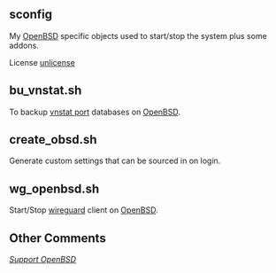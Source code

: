 ## sconfig
My [OpenBSD](https://www.openbsd.org/) specific objects
used to start/stop the system plus some addons.

License [unlicense](https://unlicense.org)


## bu\_vnstat.sh
To backup
[vnstat port](https://openports.pl/path/net/vnstat)
databases on
[OpenBSD](https://www.openbsd.org/).

## create\_obsd.sh
Generate custom settings that can be sourced in on login.

## wg\_openbsd.sh
Start/Stop
[wireguard](https://www.wireguard.com/)
client on
[OpenBSD](https://www.openbsd.org/).


## Other Comments
*[Support OpenBSD](https://www.openbsd.org/donations.html)*
